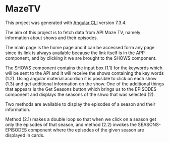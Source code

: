 # MazeTV

This project was generated with [Angular CLI](https://github.com/angular/angular-cli) version 7.3.4.

The aim of this project is to fetch data from API Maze TV, namely information about shows and their episodes.

The main page is the home page and it can be accessed form any page since its link is always available because the link itself is in the APP component, and by clicking it we are brought to the SHOWS component.

The SHOWS component contains the input box (1.1) for the keywords which will be sent to the API and it will receive the shows containing the key words (1.2).
Using angular material acordion it is possible to click on each show (1.3) and get additional information on the show.
One of the additional things that appears is the Get Seasons button which brings us to the EPISODES component and displays the seasons of the shwo that was selected (2).

Two methods are available to display the episodes of a season and their information.

Method (2.1) makes a double loop so that when we click on a season get only the episodes of that season, and method (2.2) invokes the SEASONS-EPISODES component where the episodes of the given season are displayed in cards.  
